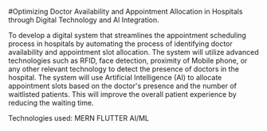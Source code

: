 #Optimizing Doctor Availability and Appointment Allocation in Hospitals through Digital Technology and Al Integration.

To develop a digital system that streamlines the appointment scheduling process in 
hospitals by automating the process of identifying doctor availability and appointment slot 
allocation. The system will utilize advanced technologies such as RFID, face detection, 
proximity of Mobile phone, or any other relevant technology to detect the presence of 
doctors in the hospital. The system will use Artificial Intelligence (AI) to allocate appointment 
slots based on the doctor's presence and the number of waitlisted patients. This will 
improve the overall patient experience by reducing the waiting time.


Technologies used:
MERN 
FLUTTER
AI/ML
